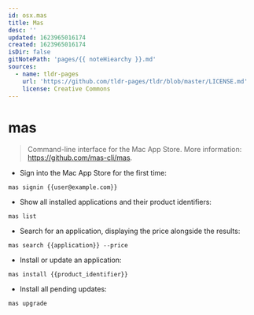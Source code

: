 ```yaml
---
id: osx.mas
title: Mas
desc: ''
updated: 1623965016174
created: 1623965016174
isDir: false
gitNotePath: 'pages/{{ noteHiearchy }}.md'
sources:
  - name: tldr-pages
    url: 'https://github.com/tldr-pages/tldr/blob/master/LICENSE.md'
    license: Creative Commons
---
```

# mas

> Command-line interface for the Mac App Store.
> More information: <https://github.com/mas-cli/mas>.

- Sign into the Mac App Store for the first time:

`mas signin {{user@example.com}}`

- Show all installed applications and their product identifiers:

`mas list`

- Search for an application, displaying the price alongside the results:

`mas search {{application}} --price`

- Install or update an application:

`mas install {{product_identifier}}`

- Install all pending updates:

`mas upgrade`

